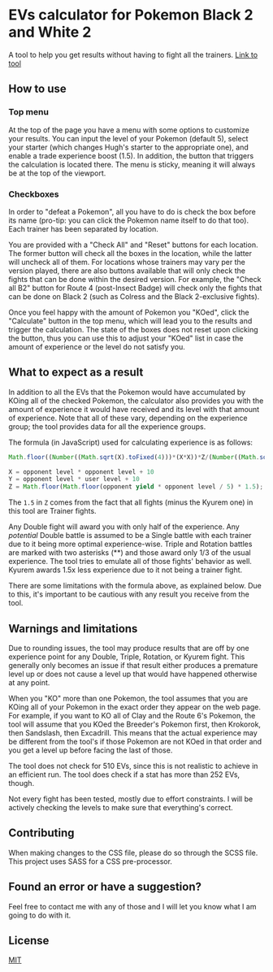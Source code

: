 # EVs calculator for Pokemon Black 2 and White 2

A tool to help you get results without having to fight all the trainers. [Link to tool]()

## How to use

### Top menu
At the top of the page you have a menu with some options to customize your results. You can input the level of your Pokemon (default 5), select your starter (which changes Hugh's starter to the appropriate one), and enable a trade experience boost (1.5). In addition, the button that triggers the calculation is located there. The menu is sticky, meaning it will always be at the top of the viewport.

### Checkboxes
In order to "defeat a Pokemon", all you have to do is check the box before its name (pro-tip: you can click the Pokemon name itself to do that too). Each trainer has been separated by location. 

You are provided with a "Check All" and "Reset" buttons for each location. The former button will check all the boxes in the location, while the latter will uncheck all of them. For locations whose trainers may vary per the version played, there are also buttons available that will only check the fights that can be done within the desired version. For example, the "Check all B2" button for Route 4 (post-Insect Badge) will check only the fights that can be done on Black 2 (such as Colress and the Black 2-exclusive fights).

Once you feel happy with the amount of Pokemon you "KOed", click the "Calculate" button in the top menu, which will lead you to the results and trigger the calculation. The state of the boxes does not reset upon clicking the button, thus you can use this to adjust your "KOed" list in case the amount of experience or the level do not satisfy you.

## What to expect as a result
In addition to all the EVs that the Pokemon would have accumulated by KOing all of the checked Pokemon, the calculator also provides you with the amount of experience it would have received and its level with that amount of experience. Note that all of these vary, depending on the experience group; the tool provides data for all the experience groups.

The formula (in JavaScript) used for calculating experience is as follows:
```javascript
Math.floor((Number((Math.sqrt(X).toFixed(4)))*(X*X))*Z/(Number((Math.sqrt(Y)).toFixed(4))*(Y*Y))+1)

X = opponent level * opponent level + 10
Y = opponent level * user level + 10
Z = Math.floor(Math.floor(opponent yield * opponent level / 5) * 1.5);
```
The `1.5` in `Z` comes from the fact that all fights (minus the Kyurem one) in this tool are Trainer fights.

Any Double fight will award you with only half of the experience. Any _potential_ Double battle is assumed to be a Single battle with each trainer due to it being more optimal experience-wise. Triple and Rotation battles are marked with two asterisks (**) and those award only 1/3 of the usual experience. The tool tries to emulate all of those fights' behavior as well. Kyurem awards 1.5x less experience due to it not being a trainer fight.

There are some limitations with the formula above, as explained below. Due to this, it's important to be cautious with any result you receive from the tool.

## Warnings and limitations
Due to rounding issues, the tool may produce results that are off by one experience point for any Double, Triple, Rotation, or Kyurem fight. This generally only becomes an issue if that result either produces a premature level up or does not cause a level up that would have happened otherwise at any point.

When you "KO" more than one Pokemon, the tool assumes that you are KOing all of your Pokemon in the exact order they appear on the web page. For example, if you want to KO all of Clay and the Route 6's Pokemon, the tool will assume that you KOed the Breeder's Pokemon first, then Krokorok, then Sandslash, then Excadrill. This means that the actual experience may be different from the tool's if those Pokemon are not KOed in that order and you get a level up before facing the last of those.

The tool does not check for 510 EVs, since this is not realistic to achieve in an efficient run. The tool does check if a stat has more than 252 EVs, though.

Not every fight has been tested, mostly due to effort constraints. I will be actively checking the levels to make sure that everything's correct.

## Contributing
When making changes to the CSS file, please do so through the SCSS file. This project uses SASS for a CSS pre-processor.

## Found an error or have a suggestion?
Feel free to contact me with any of those and I will let you know what I am going to do with it.

## License
[MIT](https://choosealicense.com/licenses/mit/)